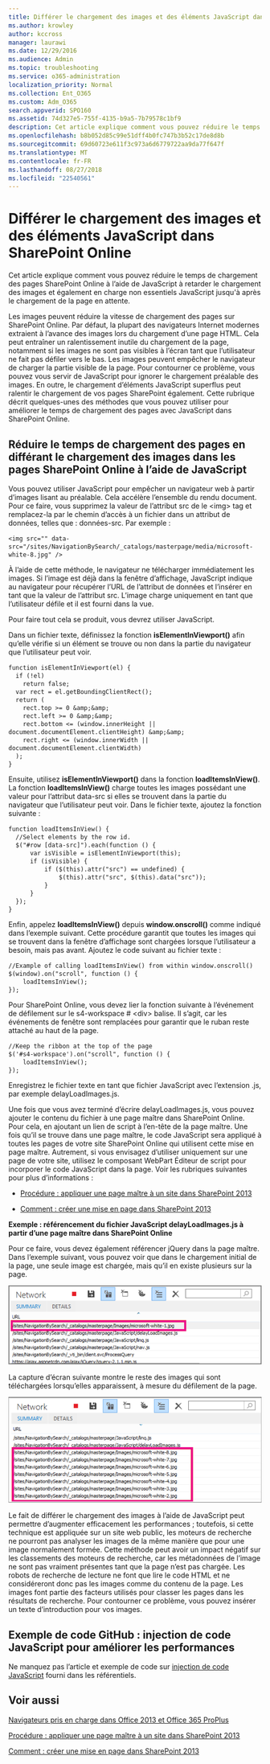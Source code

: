 ```yaml
---
title: Différer le chargement des images et des éléments JavaScript dans SharePoint Online
ms.author: krowley
author: kccross
manager: laurawi
ms.date: 12/29/2016
ms.audience: Admin
ms.topic: troubleshooting
ms.service: o365-administration
localization_priority: Normal
ms.collection: Ent_O365
ms.custom: Adm_O365
search.appverid: SPO160
ms.assetid: 74d327e5-755f-4135-b9a5-7b79578c1bf9
description: Cet article explique comment vous pouvez réduire le temps de chargement des pages SharePoint Online à l’aide de JavaScript à retarder le chargement des images et également en charge non essentiels JavaScript jusqu'à après le chargement de la page en attente.
ms.openlocfilehash: b8b052d85c99e51dff4b0fc747b3b52c17de8d8b
ms.sourcegitcommit: 69d60723e611f3c973a6d6779722aa9da77f647f
ms.translationtype: MT
ms.contentlocale: fr-FR
ms.lasthandoff: 08/27/2018
ms.locfileid: "22540561"
---
```

# <a name="delay-loading-images-and-javascript-in-sharepoint-online"></a>Différer le chargement des images et des éléments JavaScript dans SharePoint Online

Cet article explique comment vous pouvez réduire le temps de chargement des pages SharePoint Online à l’aide de JavaScript à retarder le chargement des images et également en charge non essentiels JavaScript jusqu'à après le chargement de la page en attente. 
  
Les images peuvent réduire la vitesse de chargement des pages sur SharePoint Online. Par défaut, la plupart des navigateurs Internet modernes extraient à l’avance des images lors du chargement d’une page HTML. Cela peut entraîner un ralentissement inutile du chargement de la page, notamment si les images ne sont pas visibles à l’écran tant que l’utilisateur ne fait pas défiler vers le bas. Les images peuvent empêcher le navigateur de charger la partie visible de la page. Pour contourner ce problème, vous pouvez vous servir de JavaScript pour ignorer le chargement préalable des images. En outre, le chargement d’éléments JavaScript superflus peut ralentir le chargement de vos pages SharePoint également. Cette rubrique décrit quelques-unes des méthodes que vous pouvez utiliser pour améliorer le temps de chargement des pages avec JavaScript dans SharePoint Online. 
  
## <a name="improve-page-load-times-by-delaying-image-loading-in-sharepoint-online-pages-by-using-javascript"></a>Réduire le temps de chargement des pages en différant le chargement des images dans les pages SharePoint Online à l’aide de JavaScript

Vous pouvez utiliser JavaScript pour empêcher un navigateur web à partir d’images lisant au préalable. Cela accélère l’ensemble du rendu document. Pour ce faire, vous supprimez la valeur de l’attribut src de le \<img\> tag et remplacez-la par le chemin d’accès à un fichier dans un attribut de données, telles que : données-src. Par exemple :
  
```
<img src="" data-src="/sites/NavigationBySearch/_catalogs/masterpage/media/microsoft-white-8.jpg" />
```

À l’aide de cette méthode, le navigateur ne télécharger immédiatement les images. Si l’image est déjà dans la fenêtre d’affichage, JavaScript indique au navigateur pour récupérer l’URL de l’attribut de données et l’insérer en tant que la valeur de l’attribut src. L’image charge uniquement en tant que l’utilisateur défile et il est fourni dans la vue.
  
Pour faire tout cela se produit, vous devrez utiliser JavaScript.
  
Dans un fichier texte, définissez la fonction **isElementInViewport()** afin qu’elle vérifie si un élément se trouve ou non dans la partie du navigateur que l’utilisateur peut voir. 
  
```
function isElementInViewport(el) {
  if (!el)
    return false;
  var rect = el.getBoundingClientRect();
  return (
    rect.top >= 0 &amp;&amp;
    rect.left >= 0 &amp;&amp;
    rect.bottom <= (window.innerHeight || document.documentElement.clientHeight) &amp;&amp;
    rect.right <= (window.innerWidth || document.documentElement.clientWidth) 
  );
}

```

Ensuite, utilisez **isElementInViewport()** dans la fonction **loadItemsInView()**. La fonction **loadItemsInView()** charge toutes les images possédant une valeur pour l’attribut data-src si elles se trouvent dans la partie du navigateur que l’utilisateur peut voir. Dans le fichier texte, ajoutez la fonction suivante : 
  
```
function loadItemsInView() {
  //Select elements by the row id.
  $("#row [data-src]").each(function () {
      var isVisible = isElementInViewport(this);
      if (isVisible) {
          if ($(this).attr("src") == undefined) {
              $(this).attr("src", $(this).data("src"));
          }
      }
  });
}
```

Enfin, appelez **loadItemsInView()** depuis **window.onscroll()** comme indiqué dans l’exemple suivant. Cette procédure garantit que toutes les images qui se trouvent dans la fenêtre d’affichage sont chargées lorsque l’utilisateur a besoin, mais pas avant. Ajoutez le code suivant au fichier texte : 
  
```
//Example of calling loadItemsInView() from within window.onscroll()
$(window).on("scroll", function () {
    loadItemsInView();
});

```

Pour SharePoint Online, vous devez lier la fonction suivante à l’événement de défilement sur le s4-workspace # \<div\> balise. Il s’agit, car les événements de fenêtre sont remplacées pour garantir que le ruban reste attaché au haut de la page.
  
```
//Keep the ribbon at the top of the page
$('#s4-workspace').on("scroll", function () {
    loadItemsInView();
});
```

Enregistrez le fichier texte en tant que fichier JavaScript avec l’extension .js, par exemple delayLoadImages.js.
  
Une fois que vous avez terminé d’écrire delayLoadImages.js, vous pouvez ajouter le contenu du fichier à une page maître dans SharePoint Online. Pour cela, en ajoutant un lien de script à l’en-tête de la page maître. Une fois qu’il se trouve dans une page maître, le code JavaScript sera appliqué à toutes les pages de votre site SharePoint Online qui utilisent cette mise en page maître. Autrement, si vous envisagez d’utiliser uniquement sur une page de votre site, utilisez le composant WebPart Éditeur de script pour incorporer le code JavaScript dans la page. Voir les rubriques suivantes pour plus d’informations :
  
- [Procédure : appliquer une page maître à un site dans SharePoint 2013](https://go.microsoft.com/fwlink/p/?LinkId=525627)
    
- [Comment : créer une mise en page dans SharePoint 2013](https://go.microsoft.com/fwlink/p/?LinkId=525628)
    
 **Exemple : référencement du fichier JavaScript delayLoadImages.js à partir d’une page maître dans SharePoint Online**
  
Pour ce faire, vous devez également référencer jQuery dans la page maître. Dans l’exemple suivant, vous pouvez voir que dans le chargement initial de la page, une seule image est chargée, mais qu’il en existe plusieurs sur la page.
  
![Capture d’écran montrant une seule image chargée sur une page](media/3d177ddb-67e5-43a7-b327-c9f9566ca937.png)
  
La capture d’écran suivante montre le reste des images qui sont téléchargées lorsqu’elles apparaissent, à mesure du défilement de la page.
  
![Capture d’écran montrant plusieurs images chargées sur une page](media/95eb2b14-f6a1-4eac-a5cb-96097e49514c.png)
  
Le fait de différer le chargement des images à l’aide de JavaScript peut permettre d’augmenter efficacement les performances ; toutefois, si cette technique est appliquée sur un site web public, les moteurs de recherche ne pourront pas analyser les images de la même manière que pour une image normalement formée. Cette méthode peut avoir un impact négatif sur les classements des moteurs de recherche, car les métadonnées de l’image ne sont pas vraiment présentes tant que la page n’est pas chargée. Les robots de recherche de lecture ne font que lire le code HTML et ne considéreront donc pas les images comme du contenu de la page. Les images font partie des facteurs utilisés pour classer les pages dans les résultats de recherche. Pour contourner ce problème, vous pouvez insérer un texte d’introduction pour vos images.
  
## <a name="github-code-sample-injecting-javascript-to-improve-performance"></a>Exemple de code GitHub : injection de code JavaScript pour améliorer les performances

Ne manquez pas l’article et exemple de code sur [injection de code JavaScript](https://go.microsoft.com/fwlink/p/?LinkId=524759) fourni dans les référentiels. 
  
## <a name="see-also"></a>Voir aussi

[Navigateurs pris en charge dans Office 2013 et Office 365 ProPlus](https://support.office.com/article/57342811-0dc4-4316-b773-20082ced8a82)
  
[Procédure : appliquer une page maître à un site dans SharePoint 2013](https://go.microsoft.com/fwlink/p/?LinkId=525627)
  
[Comment : créer une mise en page dans SharePoint 2013](https://go.microsoft.com/fwlink/p/?LinkId=525628)

